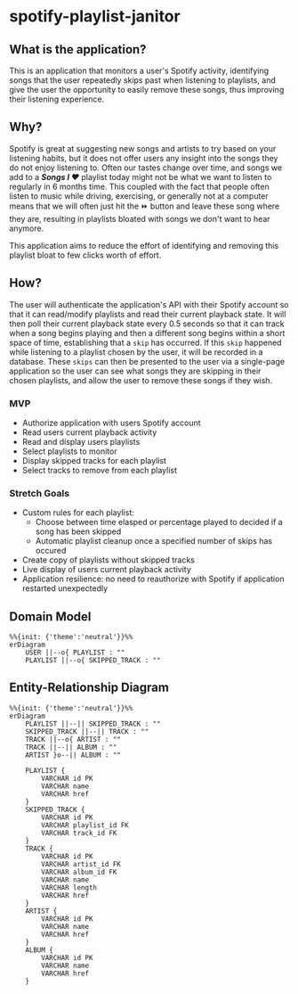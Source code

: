 # spotify-playlist-janitor

## What is the application?
This is an application that monitors a user's Spotify activity, identifying songs that the user repeatedly skips past when listening to playlists, and give the user the opportunity to easily remove these songs, thus improving their listening experience.

## Why?
Spotify is great at suggesting new songs and artists to try based on your listening habits, but it does not offer users any insight into the songs they do not enjoy listening to. Often our tastes change over time, and songs we add to a ***Songs I ♥*** playlist today might not be what we want to listen to regularly in 6 months time. This coupled with the fact that people often listen to music while driving, exercising, or generally not at a computer means that we will often just hit the ⏩ button and leave these song where they are, resulting in playlists bloated with songs we don't want to hear anymore.

This application aims to reduce the effort of identifying and removing this playlist bloat to few clicks worth of effort.

## How?
The user will authenticate the application's API with their Spotify account so that it can read/modify playlists and read their current playback state. It will then poll their current playback state every 0.5 seconds so that it can track when a song begins playing and then a different song begins within a short space of time, establishing that a `skip` has occurred. If this `skip` happened while listening to a playlist chosen by the user, it will be recorded in a database. These `skips` can then be presented to the user via a single-page application so the user can see what songs they are skipping in their chosen playlists, and allow the user to remove these songs if they wish.


### MVP
* Authorize application with users Spotify account
* Read users current playback activity
* Read and display users playlists
* Select playlists to monitor
* Display skipped tracks for each playlist
* Select tracks to remove from each playlist

### Stretch Goals
* Custom rules for each playlist:
    * Choose between time elasped or percentage played to decided if a song has been skipped
    * Automatic playlist cleanup once a specified number of skips has occured
* Create copy of playlists without skipped tracks
* Live display of users current playback activity
* Application resilience: no need to reauthorize with Spotify if application restarted unexpectedly 

## Domain Model
```mermaid
%%{init: {'theme':'neutral'}}%%
erDiagram
    USER ||--o{ PLAYLIST : ""
    PLAYLIST ||--o{ SKIPPED_TRACK : ""
```

## Entity-Relationship Diagram
``` mermaid
%%{init: {'theme':'neutral'}}%%
erDiagram
    PLAYLIST ||--|| SKIPPED_TRACK : ""
    SKIPPED_TRACK ||--|| TRACK : ""
    TRACK ||--o{ ARTIST : ""
    TRACK ||--|| ALBUM : ""
    ARTIST }o--|| ALBUM : ""

    PLAYLIST {
        VARCHAR id PK
	    VARCHAR name
        VARCHAR href
    }
    SKIPPED_TRACK {
        VARCHAR id PK
        VARCHAR playlist_id FK
        VARCHAR track_id FK
    }
    TRACK {
        VARCHAR id PK
        VARCHAR artist_id FK
        VARCHAR album_id FK
        VARCHAR name
        VARCHAR length
        VARCHAR href
    }
    ARTIST {
        VARCHAR id PK
        VARCHAR name
        VARCHAR href
    }
    ALBUM {
        VARCHAR id PK
        VARCHAR name
        VARCHAR href
    }
```